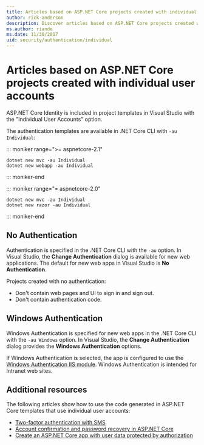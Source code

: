 ```yaml
---
title: Articles based on ASP.NET Core projects created with individual user accounts
author: rick-anderson
description: Discover articles based on ASP.NET Core projects created with individual user accounts.
ms.author: riande
ms.date: 11/30/2017
uid: security/authentication/individual
---
```

# Articles based on ASP.NET Core projects created with individual user accounts

ASP.NET Core Identity is included in project templates in Visual Studio with the "Individual User Accounts" option.

The authentication templates are available in .NET Core CLI with `-au Individual`:

::: moniker range=">= aspnetcore-2.1"

```console
dotnet new mvc -au Individual
dotnet new webapp -au Individual
```

::: moniker-end

::: moniker range="= aspnetcore-2.0"

```console
dotnet new mvc -au Individual
dotnet new razor -au Individual
```

::: moniker-end

<a name="no"></a>
## No Authentication

Authentication is specified in the .NET Core CLI with the `-au` option. In Visual Studio, the **Change Authentication** dialog is available for new web applications. The default for new web apps in Visual Studio is **No Authentication**.

Projects created with no authentication:

* Don't contain web pages and UI to sign in and sign out.
* Don't contain authentication code.

<a name="win"></a>
## Windows Authentication

Windows Authentication is specified for new web apps in the .NET Core CLI with the `-au Windows` option. In Visual Studio, the **Change Authentication** dialog provides the **Windows Authentication** options.

If Windows Authentication is selected, the app is configured to use the [Windows Authentication IIS module](xref:host-and-deploy/iis/modules). Windows Authentication is intended for Intranet web sites.

## Additional resources

The following articles show how to use the code generated in ASP.NET Core templates that use individual user accounts:

* [Two-factor authentication with SMS](xref:security/authentication/2fa)
* [Account confirmation and password recovery in ASP.NET Core](xref:security/authentication/accconfirm)
* [Create an ASP.NET Core app with user data protected by authorization](xref:security/authorization/secure-data)
